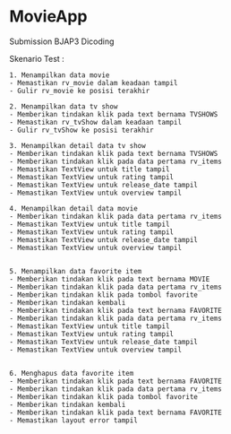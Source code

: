 # MovieApp
Submission BJAP3 Dicoding

Skenario Test :


    1. Menampilkan data movie
    - Memastikan rv_movie dalam keadaan tampil
    - Gulir rv_movie ke posisi terakhir

    2. Menampilkan data tv show
    - Memberikan tindakan klik pada text bernama TVSHOWS
    - Memastikan rv_tvShow dalam keadaan tampil
    - Gulir rv_tvShow ke posisi terakhir

    3. Menampilkan detail data tv show
    - Memberikan tindakan klik pada text bernama TVSHOWS
    - Memberikan tindakan klik pada data pertama rv_items
    - Memastikan TextView untuk title tampil
    - Memastikan TextView untuk rating tampil
    - Memastikan TextView untuk release_date tampil
    - Memastikan TextView untuk overview tampil

    4. Menampilkan detail data movie
    - Memberikan tindakan klik pada data pertama rv_items
    - Memastikan TextView untuk title tampil
    - Memastikan TextView untuk rating tampil
    - Memastikan TextView untuk release_date tampil
    - Memastikan TextView untuk overview tampil


    5. Menampilkan data favorite item
    - Memberikan tindakan klik pada text bernama MOVIE
    - Memberikan tindakan klik pada data pertama rv_items
    - Memberikan tindakan klik pada tombol favorite
    - Memberikan tindakan kembali
    - Memberikan tindakan klik pada text bernama FAVORITE
    - Memberikan tindakan klik pada data pertama rv_items 
    - Memastikan TextView untuk title tampil
    - Memastikan TextView untuk rating tampil
    - Memastikan TextView untuk release_date tampil
    - Memastikan TextView untuk overview tampil


    6. Menghapus data favorite item
    - Memberikan tindakan klik pada text bernama FAVORITE
    - Memberikan tindakan klik pada data pertama rv_items
    - Memberikan tindakan klik pada tombol favorite
    - Memberikan tindakan kembali
    - Memberikan tindakan klik pada text bernama FAVORITE
    - Memastikan layout error tampil
